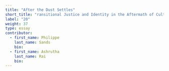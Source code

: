 ```yaml
---
title: "After the Dust Settles"
short_title: "ransitional Justice and Identity in the Aftermath of Cultural Destruction"
label: "20"
weight: 37
type: essay
contributor:
  - first_name: Philippe
    last_name: Sands
    bio:
  - first_name: Ashrutha
    last_name: Rai
    bio:
---
```

